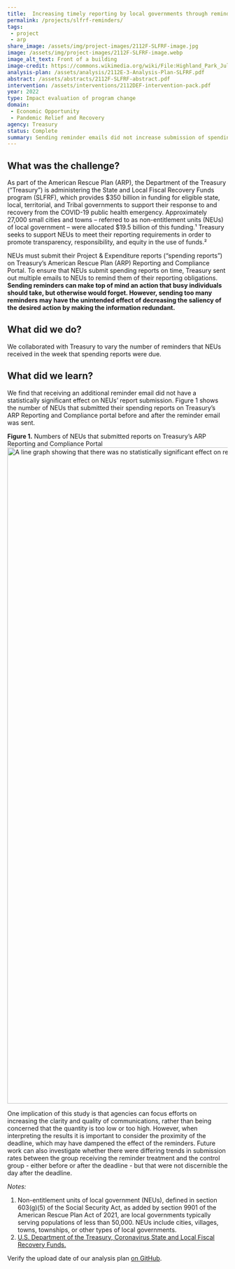 ```yaml
---
title:  Increasing timely reporting by local governments through reminders
permalink: /projects/slfrf-reminders/
tags: 
 - project
 - arp
share_image: /assets/img/project-images/2112F-SLFRF-image.jpg
image: /assets/img/project-images/2112F-SLFRF-image.webp
image_alt_text: Front of a building
image-credit: https://commons.wikimedia.org/wiki/File:Highland_Park_July_2016_38_%28Highland_Park_Town_Hall%29.webp
analysis-plan: /assets/analysis/2112E-3-Analysis-Plan-SLFRF.pdf
abstract: /assets/abstracts/2112F-SLFRF-abstract.pdf
intervention: /assets/interventions/2112DEF-intervention-pack.pdf
year: 2022 
type: Impact evaluation of program change
domain:
 - Economic Opportunity
 - Pandemic Relief and Recovery
agency: Treasury
status: Complete
summary: Sending reminder emails did not increase submission of spending reports
---
```

## What was the challenge? 
As part of the American Rescue Plan (ARP), the Department of the Treasury (“Treasury”) is administering the State and Local Fiscal Recovery Funds program (SLFRF), which provides $350 billion in funding for eligible state, local, territorial, and Tribal governments to support their response to and recovery from the COVID-19 public health emergency. Approximately 27,000 small cities and towns – referred to as non-entitlement units (NEUs) of local government – were allocated $19.5 billion of this funding.¹ Treasury seeks to support NEUs to meet their reporting requirements in order to promote transparency, responsibility, and equity in the use of funds.²

NEUs must submit their Project & Expenditure reports (“spending reports”) on Treasury’s American Rescue Plan (ARP) Reporting and Compliance Portal. To ensure that NEUs submit spending reports on time, Treasury sent out multiple emails to NEUs to remind them of their reporting obligations. <b>Sending reminders can make top of mind an action that busy individuals should take, but otherwise would forget. However, sending too many reminders may have the unintended effect of decreasing the saliency of the desired action by making the information redundant.</b>

## What did we do?
We collaborated with Treasury to vary the number of reminders that NEUs received in the week that spending reports were due.

## What did we learn?
We find that receiving an additional reminder email did not have a statistically significant effect on NEUs’ report submission. Figure 1 shows the number of NEUs that submitted their spending reports on Treasury’s ARP Reporting and Compliance portal before and after the reminder email was sent.

<b>Figure 1.</b> Numbers of NEUs that submitted reports on Treasury’s ARP Reporting and Compliance Portal
<img src="{{ '/assets/img/project-images/2112F-fig1.webp' | prepend: site.baseurl }}" alt="A line graph showing that there was no statistically significant effect on report submission." width="1500">

One implication of this study is that agencies can focus efforts on increasing the clarity and quality of communications, rather than being concerned that the quantity is too low or too high. However, when interpreting the results it is important to consider the proximity of the deadline, which may have dampened the effect of the reminders. Future work can also investigate whether there were differing trends in submission rates between the group receiving the reminder treatment and the control group - either before or after the deadline - but that were not discernible the day after the deadline.

_Notes:_
1. Non-entitlement units of local government (NEUs), defined in section 603(g)(5) of the Social Security Act, as added by section 9901 of the American Rescue Plan Act of 2021, are local governments typically serving populations of less than 50,000. NEUs include cities, villages, towns, townships, or other types of local governments. 
2. <a class="usa-link usa-link--external" href="https://home.treasury.gov/policy-issues/coronavirus/assistance-for-state-local-and-tribal-governments/state-and-local-fiscal-recovery-funds" target="_blank">U.S. Department of the Treasury, Coronavirus State and Local Fiscal Recovery Funds.</a>

Verify the upload date of our analysis plan <a class="usa-link usa-link--external" href="https://github.com/gsa-oes/office-of-evaluation-sciences/commits/master/assets/analysis/2112E-3-Analysis-Plan-SLFRF.pdf">on GitHub</a>.
